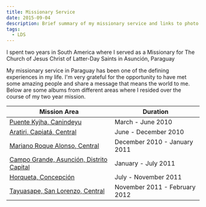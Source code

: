 ```yaml
---
title: Missionary Service
date: 2015-09-04
description: Brief summary of my missionary service and links to photo albums
tags: 
  - LDS
---
```


I spent two years in South America where I served as a Missionary for The Church of Jesus Christ of Latter-Day Saints in Asunción, Paraguay

My missionary service in Paraguay has been one of the defining experiences in my life. I'm very grateful for the opportunity to have met some amazing people and share a message that means the world to me. Below are some albums from different areas where I resided over the course of my two year mission.

| Mission Area                                                                                                | Duration                      |
| ----------------------------------------------------------------------------------------------------------- | ----------------------------- | 
|                  [Puente Kyjha, Canindeyu](https://www.flickr.com/photos/seanlane/albums/72157662946047064) | March - June 2010             |
|                [Aratiri, Capiatá, Central](https://www.flickr.com/photos/seanlane/albums/72157672470705445) | June - December 2010          |
|            [Mariano Roque Alonso, Central](https://www.flickr.com/photos/seanlane/albums/72157671543789532) | December 2010 - January 2011  |
| [Campo Grande, Asunción, Distrito Capital](https://www.flickr.com/photos/seanlane/albums/72157671577405651) | January - July 2011           |
|                     [Horqueta, Concepción](https://www.flickr.com/photos/seanlane/albums/72157671544396622) | July - November 2011          |
|          [Tayuasape, San Lorenzo, Central](https://www.flickr.com/photos/seanlane/albums/72157672380509406) | November 2011 - February 2012 |



